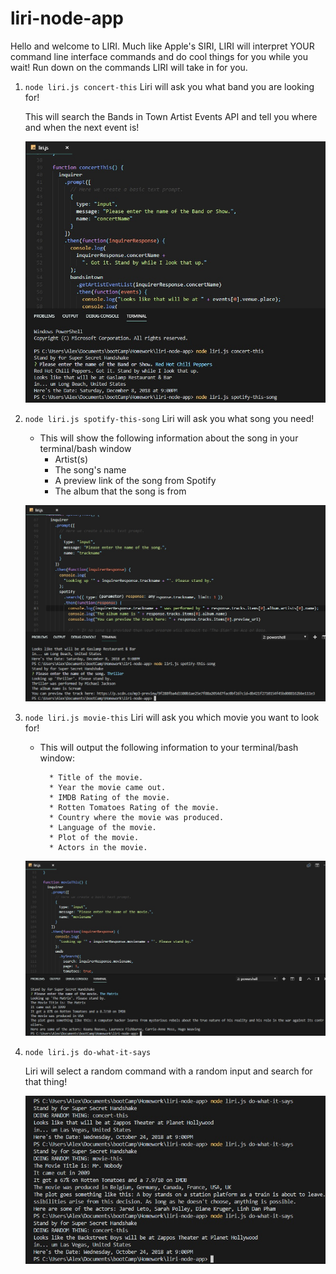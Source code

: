 # liri-node-app

Hello and welcome to LIRI.
Much like Apple's SIRI, LIRI will interpret YOUR command line interface commands and do cool things for you while you wait!
Run down on the commands LIRI will take in for you.

1. `node liri.js concert-this`
   Liri will ask you what band you are looking for!

   This will search the Bands in Town Artist Events API and tell you where and when the next event is!

      ![alt text](./concert-this.jpg)

2. `node liri.js spotify-this-song`
  Liri will ask you what song you need!

   - This will show the following information about the song in your terminal/bash window
     - Artist(s)
     - The song's name
     - A preview link of the song from Spotify
     - The album that the song is from

   ![alt text](./spotify-this-song.jpg)

3. `node liri.js movie-this`
    Liri will ask you which movie you want to look for!

   - This will output the following information to your terminal/bash window:

     ```
       * Title of the movie.
       * Year the movie came out.
       * IMDB Rating of the movie.
       * Rotten Tomatoes Rating of the movie.
       * Country where the movie was produced.
       * Language of the movie.
       * Plot of the movie.
       * Actors in the movie.
     ```

    ![alt text](./movie-this.jpg)

4. `node liri.js do-what-it-says`
   
   Liri will select a random command with a random input and search for that thing!

    ![alt text](./do-what-it-says.jpg)

